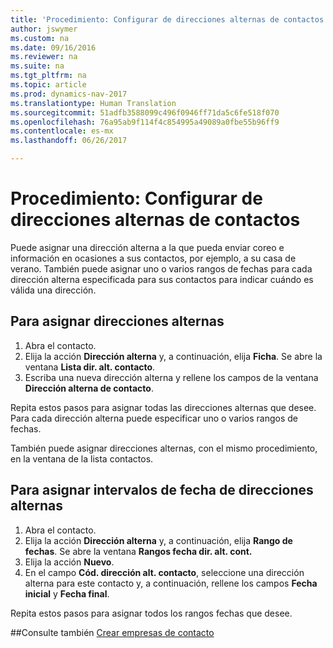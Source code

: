 ```yaml
---
title: 'Procedimiento: Configurar de direcciones alternas de contactos'
author: jswymer
ms.custom: na
ms.date: 09/16/2016
ms.reviewer: na
ms.suite: na
ms.tgt_pltfrm: na
ms.topic: article
ms.prod: dynamics-nav-2017
ms.translationtype: Human Translation
ms.sourcegitcommit: 51adfb3588099c496f0946ff71da5c6fe518f070
ms.openlocfilehash: 76a95ab9f114f4c854995a49089a0fbe55b96ff9
ms.contentlocale: es-mx
ms.lasthandoff: 06/26/2017

---
```

# <a name="how-to-set-up-alternative-addresses-for-contacts"></a>Procedimiento: Configurar de direcciones alternas de contactos
Puede asignar una dirección alterna a la que pueda enviar coreo e información en ocasiones a sus contactos, por ejemplo, a su casa de verano. También puede asignar uno o varios rangos de fechas para cada dirección alterna especificada para sus contactos para indicar cuándo es válida una dirección.

## <a name="to-assign-an-alternative-address"></a>Para asignar direcciones alternas
1. Abra el contacto.
2. Elija la acción **Dirección alterna** y, a continuación, elija **Ficha**. Se abre la ventana **Lista dir. alt. contacto**.
3. Escriba una nueva dirección alterna y rellene los campos de la ventana **Dirección alterna de contacto**.

Repita estos pasos para asignar todas las direcciones alternas que desee. Para cada dirección alterna puede especificar uno o varios rangos de fechas.

También puede asignar direcciones alternas, con el mismo procedimiento, en la ventana de la lista contactos.

## <a name="to-assign-an-alternative-address-date-range"></a>Para asignar intervalos de fecha de direcciones alternas
1. Abra el contacto.
2. Elija la acción **Dirección alterna** y, a continuación, elija **Rango de fechas**. Se abre la ventana **Rangos fecha dir. alt. cont.**
3. Elija la acción **Nuevo**.
4. En el campo **Cód. dirección alt. contacto**, seleccione una dirección alterna para este contacto y, a continuación, rellene los campos **Fecha inicial** y **Fecha final**.

Repita estos pasos para asignar todos los rangos fechas que desee.

##<a name="see-also"></a>Consulte también
[Crear empresas de contacto](marketing-create-contact-companies.md)

